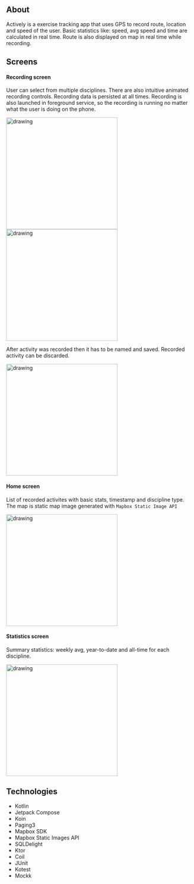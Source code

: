 ## About
Actively is a exercise tracking app that uses GPS to record route, location and speed of the user. Basic statistics like: speed, avg speed and time are calculated in real time. Route is also displayed on map in real time while recording.

## Screens
#### Recording screen
User can select from multiple disciplines. There are also intuitive animated recording controls. Recording data is persisted at all times. Recording is also launched in foreground service, so the recording is running no matter what the user is doing on the phone. 

<img src="https://github.com/actively-pw/actively-mobile/assets/59282537/9e1f398f-9a19-497a-aa15-90656fc91d80" alt="drawing" height="300" />

<img src="https://github.com/actively-pw/actively-mobile/assets/59282537/c5f39387-73e3-42dd-9be2-1faa28f9b40b" alt="drawing" height="300" />

After activity was recorded then it has to be named and saved. Recorded activity can be discarded.

<img src="https://github.com/actively-pw/actively-mobile/assets/59282537/5d16060a-d04f-4ace-9969-f73e7ce23143" alt="drawing" height="300"/>


#### Home screen
List of recorded activites with basic stats, timestamp and discipline type. The map is static map image generated with `Mapbox Static Image API`

<img src="https://github.com/actively-pw/actively-mobile/assets/59282537/2f11e970-949d-49fd-bfc1-46ccd37880d1" alt="drawing" height="300"/>

#### Statistics screen
Summary statistics: weekly avg, year-to-date and all-time for each discipline.

<img src="https://github.com/actively-pw/actively-mobile/assets/59282537/0032ebaf-74b5-401e-a934-d18bd7cf8ffb" alt="drawing" height="300"/>


## Technologies
- Kotlin
- Jetpack Compose
- Koin
- Paging3
- Mapbox SDK
- Mapbox Static Images API
- SQLDelight
- Ktor
- Coil
- JUnit
- Kotest
- Mockk
